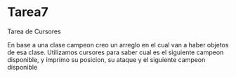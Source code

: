 # Tarea7
Tarea de Cursores

En base a una clase campeon creo un arreglo en el cual van a haber objetos de esa clase.
Utilizamos cursores para saber cual es el siguiente campeon disponible, y imprimo su posicion,
su ataque y el siguiente campeon disponible
